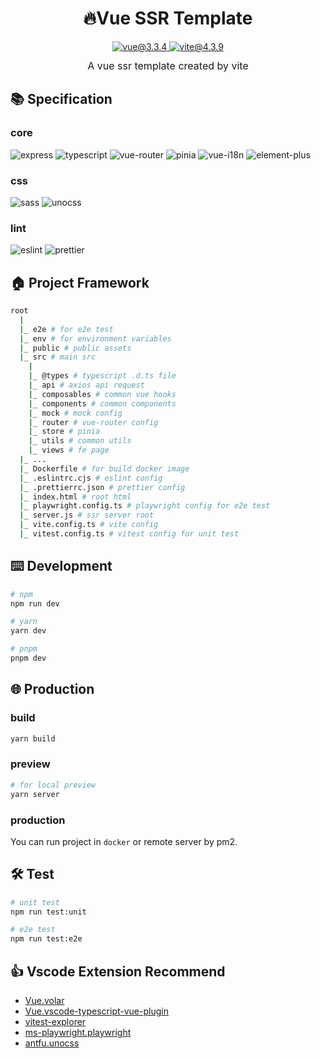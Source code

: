<h1 align="center">
  🔥Vue SSR Template
</h1>

<div align="center">
  <div>
    <a href="https://vuejs.org/">
      <img src="https://img.shields.io/static/v1?label=vue&message=v3.3.4&color=rgb(66 184 131)" alt="vue@3.3.4" />
    </a>
    <a href="https://vitejs.dev/">
      <img src="https://img.shields.io/static/v1?label=vite&message=v4.3.9&color=rgb(100 108 255)" alt="vite@4.3.9" />
    </a>
  </div>
   <div style="font-size: 16px; margin-top: 12px">A vue ssr template created by vite</div>
</div>

## 📚 Specification

### core

![express](https://img.shields.io/static/v1?label=express&message=v4.18.2)
![typescript](https://img.shields.io/static/v1?label=typescript&message=v5.0.4&color=blue)
![vue-router](https://img.shields.io/static/v1?label=vue-router&message=v4.2.2&color=green)
![pinia](<https://img.shields.io/static/v1?label=pinia&message=v2.1.3&color=rgb(255,216,89)>)
![vue-i18n](<https://img.shields.io/static/v1?label=vue-i18n&message=v9.4.1&color=rgb(62,175,124)>)
![element-plus](<https://img.shields.io/static/v1?label=element&message=v2.3.14&color=rgb(64,158,255)>)

### css

![sass](<https://img.shields.io/static/v1?label=sass&message=v1.68.0&color=rgb(204,10,153)>)
![unocss](https://img.shields.io/static/v1?label=unocss&message=v0.56.4)

### lint

![eslint](<https://img.shields.io/static/v1?label=eslint&message=v8.39.0&color=rgb(183,183,255)>)
![prettier](<https://img.shields.io/static/v1?label=prettier&message=v2.8.8&color=rgb(248,188,69)>)

## 🏠 Project Framework

```sh
root
  |
  |_ e2e # for e2e test
  |_ env # for environment variables
  |_ public # public assets
  |_ src # main src
    |
    |_ @types # typescript .d.ts file
    |_ api # axios api request
    |_ composables # common vue hooks
    |_ components # common components
    |_ mock # mock config
    |_ router # vue-router config
    |_ store # pinia
    |_ utils # common utils
    |_ views # fe page
  |_ ...
  |_ Dockerfile # for build docker image
  |_ .eslintrc.cjs # eslint config
  |_ .prettierrc.json # prettier config
  |_ index.html # root html
  |_ playwright.config.ts # playwright config for e2e test
  |_ server.js # ssr server root
  |_ vite.config.ts # vite config
  |_ vitest.config.ts # vitest config for unit test
```

## ⌨️ Development

```sh
# npm
npm run dev

# yarn
yarn dev

# pnpm
pnpm dev
```

## 🌐 Production

### build

```sh
yarn build
```

### preview

```sh
# for local preview
yarn server
```

### production

You can run project in `docker` or remote server by pm2.

## 🛠️ Test

```sh
# unit test
npm run test:unit

# e2e test
npm run test:e2e
```

## 👍 Vscode Extension Recommend

- [Vue.volar](https://marketplace.visualstudio.com/items?itemName=Vue.volar)
- [Vue.vscode-typescript-vue-plugin](https://marketplace.visualstudio.com/items?itemName=Vue.vscode-typescript-vue-plugin)
- [vitest-explorer](https://marketplace.visualstudio.com/items?itemName=ZixuanChen.vitest-explorer)
- [ms-playwright.playwright](https://marketplace.visualstudio.com/items?itemName=ms-playwright.playwright)
- [antfu.unocss](https://marketplace.visualstudio.com/items?itemName=antfu.unocss)
